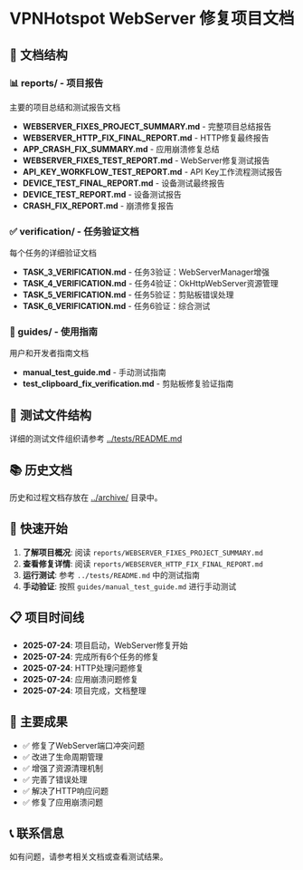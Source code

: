 # VPNHotspot WebServer 修复项目文档

## 📁 文档结构

### 📊 reports/ - 项目报告
主要的项目总结和测试报告文档

- **WEBSERVER_FIXES_PROJECT_SUMMARY.md** - 完整项目总结报告
- **WEBSERVER_HTTP_FIX_FINAL_REPORT.md** - HTTP修复最终报告
- **APP_CRASH_FIX_SUMMARY.md** - 应用崩溃修复总结
- **WEBSERVER_FIXES_TEST_REPORT.md** - WebServer修复测试报告
- **API_KEY_WORKFLOW_TEST_REPORT.md** - API Key工作流程测试报告
- **DEVICE_TEST_FINAL_REPORT.md** - 设备测试最终报告
- **DEVICE_TEST_REPORT.md** - 设备测试报告
- **CRASH_FIX_REPORT.md** - 崩溃修复报告

### ✅ verification/ - 任务验证文档
每个任务的详细验证文档

- **TASK_3_VERIFICATION.md** - 任务3验证：WebServerManager增强
- **TASK_4_VERIFICATION.md** - 任务4验证：OkHttpWebServer资源管理
- **TASK_5_VERIFICATION.md** - 任务5验证：剪贴板错误处理
- **TASK_6_VERIFICATION.md** - 任务6验证：综合测试

### 📖 guides/ - 使用指南
用户和开发者指南文档

- **manual_test_guide.md** - 手动测试指南
- **test_clipboard_fix_verification.md** - 剪贴板修复验证指南

## 🧪 测试文件结构

详细的测试文件组织请参考 [../tests/README.md](../tests/README.md)

## 📚 历史文档

历史和过程文档存放在 [../archive/](../archive/) 目录中。

## 🚀 快速开始

1. **了解项目概况**: 阅读 `reports/WEBSERVER_FIXES_PROJECT_SUMMARY.md`
2. **查看修复详情**: 阅读 `reports/WEBSERVER_HTTP_FIX_FINAL_REPORT.md`
3. **运行测试**: 参考 `../tests/README.md` 中的测试指南
4. **手动验证**: 按照 `guides/manual_test_guide.md` 进行手动测试

## 📋 项目时间线

- **2025-07-24**: 项目启动，WebServer修复开始
- **2025-07-24**: 完成所有6个任务的修复
- **2025-07-24**: HTTP处理问题修复
- **2025-07-24**: 应用崩溃问题修复
- **2025-07-24**: 项目完成，文档整理

## 🎯 主要成果

- ✅ 修复了WebServer端口冲突问题
- ✅ 改进了生命周期管理
- ✅ 增强了资源清理机制
- ✅ 完善了错误处理
- ✅ 解决了HTTP响应问题
- ✅ 修复了应用崩溃问题

## 📞 联系信息

如有问题，请参考相关文档或查看测试结果。
